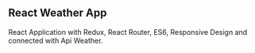 ## React Weather App

React Application with Redux, React Router, ES6, Responsive Design and connected with Api Weather.
